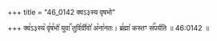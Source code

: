 +++
title = "46_0142 क्वऽ३स्य वृषभो"

+++
क्व꣢ऽ३स्य꣡ वृ꣢ष꣣भो꣡ युवा꣢꣯ तुवि꣣ग्री꣢वो꣣ अ꣡ना꣢नतः। ब्र꣣ह्मा꣡ कस्तꣳ स꣢꣯पर्यति ॥ 46:0142 ॥